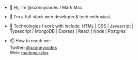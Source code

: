 - 👋 Hi, I’m @sconnycodes / Mark Mac
- 👀 I'm a full-stack web developer & tech enthusiast.
- 🌱 Technologies I work with include: HTML | CSS | Javascript | Typescript | MongoDB | Express | React | Node | Postgres

- 📫 How to reach me:<br>
      Twitter: [@sconnycodes](https://twitter.com/SconnyCodes)<br>
      Web: [markmac.dev](markmac.dev)

<!---
sconnycodes/sconnycodes is a ✨ special ✨ repository because its `README.md` (this file) appears on your GitHub profile.
You can click the Preview link to take a look at your changes.
--->
